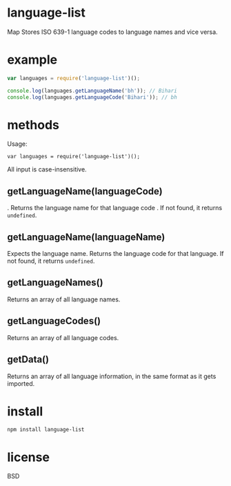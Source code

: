 language-list
============

Map Stores ISO 639-1 language codes to language names and vice versa.


# example 

``` js
var languages = require('language-list')();

console.log(languages.getLanguageName('bh')); // Bihari
console.log(languages.getLanguageCode('Bihari')); // bh
```

# methods

Usage:

```
var languages = require('language-list')();
```
All input is case-insensitive.

## getLanguageName(languageCode)
.
Returns the language name for that language code .
If not found, it returns `undefined`.

## getLanguageName(languageName)

Expects the language name.
Returns the language code for that language.
If not found, it returns `undefined`.

## getLanguageNames()

Returns an array of all language names.

## getLanguageCodes()

Returns an array of all language codes.

## getData()

Returns an array of all language information, in the same format as it gets imported.

# install

``` cli
npm install language-list
```

# license

BSD
